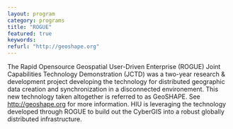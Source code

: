 ```yaml
---
layout: program
category: programs
title: "ROGUE"
featured: true
keywords:
refurl: "http://geoshape.org"
---
```

The Rapid Opensource Geospatial User-Driven Enterprise (ROGUE) Joint Capabilities Technology Demonstration (JCTD) was a two-year research & development project developing the technology for distributed geographic data creation and synchronization in a disconnected environement. This new technology taken altogether is referred to as GeoSHAPE. See http://geoshape.org for more information. HIU is leveraging the technology developed through ROGUE to build out the CyberGIS into a robust globally distributed infrastructure.
